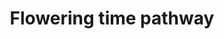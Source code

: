 ---
annotations:
- id: PW:0000003
  parent: signaling pathway
  type: Pathway Ontology
  value: signaling pathway
authors:
- MaintBot
- AlexanderPico
- Mbluemel
- Fehrhart
- Eweitz
- Larsgw
- Egonw
citedin: ''
communities: []
description: Barley (Hordeum vulgare L.), a cereal species with major economic and
  agricultural impact, is a facultative long-day plant, i.e. it flowers earlier in
  response to long days than to short days. Flowering time genes of the photoperiod,
  vernalization and circadian clock pathways are best studied in barley. The Ppd-H1
  gene, a pseudo-response regulator gene, is thought to be key for flowering induction
  under long days. Further important genes which convey flowering in barley under
  both photoperiods are homologs of FLOWERING LOCUS T (FT) and CONSTANS (CO). Flowering
  in response to vernalization is economically important in temperate cereals like
  barley and wheat and is controlled by the interaction of Vrn-H1 and Vrn-H2.
last-edited: 2024-02-21
ndex: null
organisms:
- Hordeum vulgare
redirect_from:
- /index.php/Pathway:WP2625
- /instance/WP2625
- /instance/WP2625_r128704
revision: r128704
schema-jsonld:
- '@context': https://schema.org/
  '@id': https://wikipathways.github.io/pathways/WP2625.html
  '@type': Dataset
  creator:
    '@type': Organization
    name: WikiPathways
  description: Barley (Hordeum vulgare L.), a cereal species with major economic and
    agricultural impact, is a facultative long-day plant, i.e. it flowers earlier
    in response to long days than to short days. Flowering time genes of the photoperiod,
    vernalization and circadian clock pathways are best studied in barley. The Ppd-H1
    gene, a pseudo-response regulator gene, is thought to be key for flowering induction
    under long days. Further important genes which convey flowering in barley under
    both photoperiods are homologs of FLOWERING LOCUS T (FT) and CONSTANS (CO). Flowering
    in response to vernalization is economically important in temperate cereals like
    barley and wheat and is controlled by the interaction of Vrn-H1 and Vrn-H2.
  keywords:
  - HvCEN
  - HvCO1
  - HvCO2
  - HvCO9
  - HvELF3(Eam8)
  - HvFT2
  - HvFT4
  - HvGI
  - HvLUX1
  - Ppd-H1(HvPRR7)
  - VRN-H1
  - VRN-H2
  - VRN-H3(HvFT1)
  license: CC0
  name: Flowering time pathway
seo: CreativeWork
title: Flowering time pathway
wpid: WP2625
---